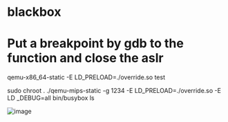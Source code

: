 # blackbox

# Put a breakpoint by gdb to the function and close the aslr

qemu-x86_64-static -E LD_PRELOAD=./override.so test

sudo chroot . ./qemu-mips-static -g 1234 -E LD_PRELOAD=./override.so -E LD
_DEBUG=all bin/busybox ls

![image](https://github.com/user-attachments/assets/cf64eff2-e703-4db4-af11-bf0214f14b9f)
